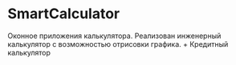 # SmartCalculator
Оконное приложения калькулятора. Реализован инженерный калькулятор с возможностью отрисовки графика. + Кредитный калькулятор
